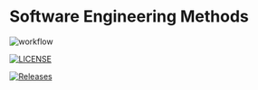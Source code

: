 
# Software Engineering Methods
![workflow](https://github.com/angus-dolan/sem-group-5/actions/workflows/main.yml/badge.svg)

[![LICENSE](https://img.shields.io/github/license/angus-dolan/sem-group-5.svg?style=flat-square)](https://github.com/GLefterov/sem-group-5/blob/master/LICENSE)

[![Releases](https://img.shields.io/github/release/angus-dolan/sem-group-5/all.svg?style=flat-square)](https://github.com/angus-dolan/sem-group-5/releases)
